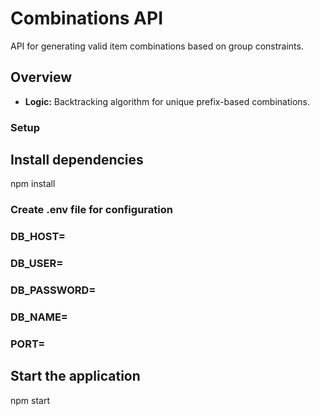 # Combinations API

API for generating valid item combinations based on group constraints.

## Overview

- **Logic:** Backtracking algorithm for unique prefix-based combinations.

### Setup

## Install dependencies
npm install

### Create .env file for configuration
### DB_HOST=
### DB_USER=
### DB_PASSWORD=
### DB_NAME=
### PORT=


## Start the application
npm start

